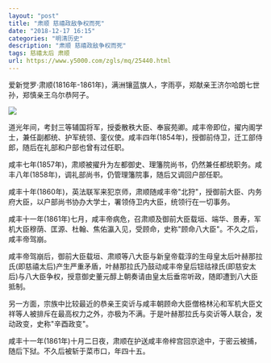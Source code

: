 ```yaml
---
layout: "post"
title: "肃顺 慈禧政敌争权而死"
date: "2018-12-17 16:15"
categories: "明清历史"
description: "肃顺 慈禧政敌争权而死"
tags: 慈禧太后 肃顺
url: https://www.y5000.com/zgls/mq/25440.html
---
```






爱新觉罗·肃顺(1816年-186​1年)，满洲镶蓝旗人，字雨亭，郑献亲王济尔哈朗七世孙，郑慎亲王乌尔恭阿子。

![](https://img.y5000.com/uploads/allimg/170911/13-1F9111HFTb.jpg)

道光年间，考封三等辅国将军，授委散秩大臣、奉宸苑卿。咸丰帝即位，擢内阁学士，兼任副都统、护军统领、銮仪使。咸丰四年(1854年)，授御前侍卫，迁工部侍郎，随后在礼部和户部也曾有过任职。

咸丰七年(1857年)，肃顺被擢升为左都御史、理籓院尚书，仍然兼任都统职务。咸丰八年(1858年)，调礼部尚书，仍管理籓院事，随后又调回户部任职。

咸丰十年(1860年)，英法联军来犯京师，肃顺随咸丰帝"北狩"，授御前大臣、内务府大臣，以户部尚书协办大学士，署领侍卫内大臣，统领行在一切事务。

咸丰十一年(1861年)七月，咸丰帝病危，召肃顺及御前大臣载垣、端华、景寿，军机大臣穆荫、匡源、杜翰、焦佑瀛入见，受顾命，史称"顾命八大臣"。不久之后，咸丰帝驾崩。

咸丰帝驾崩后，御前大臣载垣、肃顺等八大臣与新皇帝载淳的生母皇太后叶赫那拉氏(即慈禧太后)产生严重矛盾，叶赫那拉氏乃鼓动咸丰帝皇后钮祜禄氏(即慈安太后)与八大臣争权，授意御史董元醇上朝奏请由皇太后垂帘听政，随即遭到八大臣抵制。

另一方面，宗族中比较最近的恭亲王奕䜣与咸丰朝顾命大臣僧格林沁和军机大臣文祥等人被排斥在最高权力之外，亦极为不满。于是叶赫那拉氏与奕䜣等人联合，发动政变，史称"辛酉政变"。

咸丰十一年(1861年)十月二日夜，肃顺在护送咸丰帝梓宫回京途中，于密云被捕，随后下狱。不久后被斩于菜市口，年四十五。
